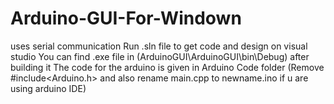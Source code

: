 # Arduino-GUI-For-Windown
uses serial communication
Run .sln file to get code and design on visual studio
You can find .exe file in (ArduinoGUI\ArduinoGUI\bin\Debug\) after building it
The code for the arduino is given in Arduino Code folder (Remove #include<Arduino.h> and also rename main.cpp to newname.ino if u are using arduino IDE)
